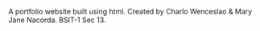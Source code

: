 A portfolio website built using html.
Created by Charlo Wenceslao & Mary Jane Nacorda.
BSIT-1 Sec 13.
